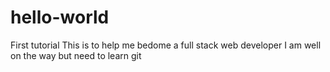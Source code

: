# hello-world
First tutorial 
This is to help me bedome a full stack web developer
I am well on the way but need to learn git
